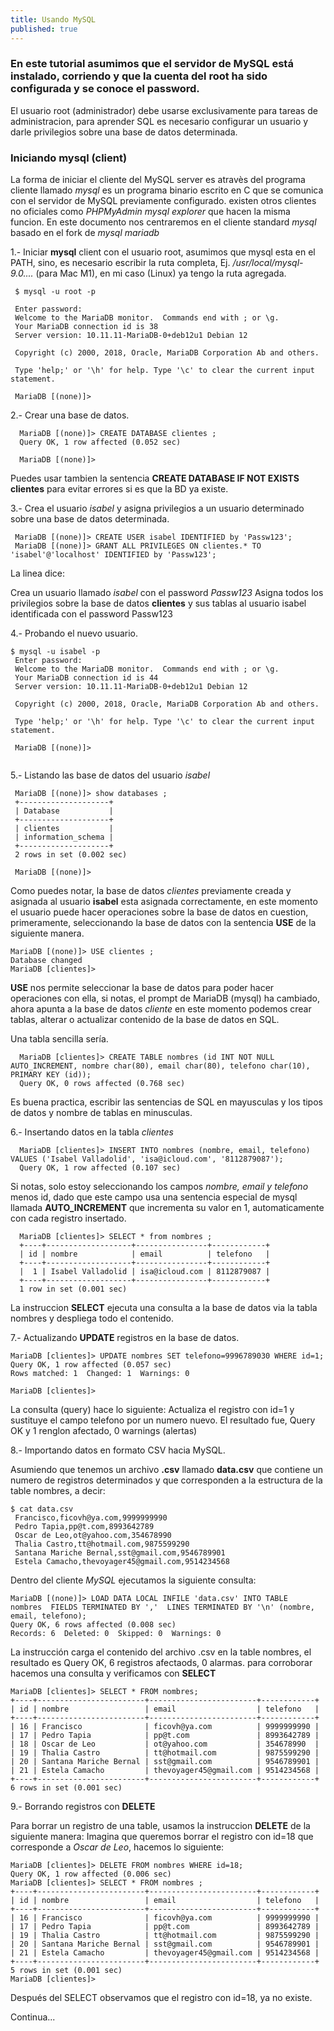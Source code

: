 ```yaml
---
title: Usando MySQL
published: true
---
```


### En este tutorial asumimos que el servidor de MySQL está instalado, corriendo y que la cuenta del root ha sido configurada y se conoce el password.

El usuario root (administrador) debe usarse exclusivamente para tareas de administracion, para aprender SQL es necesario configurar un usuario y darle privilegios sobre una base de datos determinada.

### Iniciando mysql (client)

La forma de iniciar el cliente del MySQL server es atravès del programa cliente llamado *mysql*
es un programa binario escrito en C que se comunica con el servidor de MySQL previamente configurado.
existen otros clientes no oficiales como *PHPMyAdmin* *mysql explorer* que hacen la misma funcion.
En este documento nos centraremos en el cliente standard *mysql* basado en el fork de *mysql* *mariadb* 

1.- Iniciar **mysql** client con el usuario root, asumimos que mysql esta en el PATH, sino, 
es necesario escribir la ruta completa, Ej. */usr/local/mysql-9.0....* (para Mac M1), en 
mi caso (Linux) ya tengo la ruta agregada.

 ```
  $ mysql -u root -p 

  Enter password:
  Welcome to the MariaDB monitor.  Commands end with ; or \g.
  Your MariaDB connection id is 38
  Server version: 10.11.11-MariaDB-0+deb12u1 Debian 12

  Copyright (c) 2000, 2018, Oracle, MariaDB Corporation Ab and others.

  Type 'help;' or '\h' for help. Type '\c' to clear the current input statement.

  MariaDB [(none)]>

 ```

2.- Crear una base de datos.
 
 ```
   MariaDB [(none)]> CREATE DATABASE clientes ;
   Query OK, 1 row affected (0.052 sec)

   MariaDB [(none)]>
  ```
 Puedes usar tambien la sentencia **CREATE DATABASE IF NOT EXISTS clientes** para 
 evitar errores si es que la BD ya existe.

3.- Crea el usuario *isabel* y asigna privilegios a un usuario determinado sobre una base de datos determinada.

 ```
  MariaDB [(none)]> CREATE USER isabel IDENTIFIED by 'Passw123';
  MariaDB [(none)]> GRANT ALL PRIVILEGES ON clientes.* TO 'isabel'@'localhost' IDENTIFIED by 'Passw123';
 ```
 La linea dice: 

 Crea un usuario llamado *isabel* con el password *Passw123*
 Asigna todos los privilegios sobre la base de datos **clientes** y sus tablas al usuario
 isabel identificada con el password Passw123

4.- Probando el nuevo usuario.

 ```
 $ mysql -u isabel -p
  Enter password:  
  Welcome to the MariaDB monitor.  Commands end with ; or \g.
  Your MariaDB connection id is 44
  Server version: 10.11.11-MariaDB-0+deb12u1 Debian 12

  Copyright (c) 2000, 2018, Oracle, MariaDB Corporation Ab and others.

  Type 'help;' or '\h' for help. Type '\c' to clear the current input statement.

  MariaDB [(none)]>
  
 ```

5.- Listando las base de datos del usuario *isabel*
 ```
  MariaDB [(none)]> show databases ;
  +--------------------+
  | Database           |
  +--------------------+
  | clientes           |
  | information_schema |
  +--------------------+
  2 rows in set (0.002 sec)

  MariaDB [(none)]>
 ```
 Como puedes notar, la base de datos *clientes* previamente creada y asignada al usuario **isabel**
 esta asignada correctamente, en este momento el usuario puede hacer operaciones sobre la base de datos
 en cuestion, primeramente, seleccionando la base de datos con la sentencia **USE** de la siguiente manera.

 ```
 MariaDB [(none)]> USE clientes ;
 Database changed
 MariaDB [clientes]>
 ```
**USE** nos permite seleccionar la base de datos para poder hacer operaciones con ella, si notas, el prompt de MariaDB (mysql) ha cambiado, ahora apunta a la base de datos *cliente* en este momento podemos crear tablas, alterar o actualizar contenido de la base de datos en SQL. 

Una tabla sencilla sería.

```
  MariaDB [clientes]> CREATE TABLE nombres (id INT NOT NULL AUTO_INCREMENT, nombre char(80), email char(80), telefono char(10), PRIMARY KEY (id));
  Query OK, 0 rows affected (0.768 sec)
```
 Es buena practica, escribir las sentencias de SQL en mayusculas y los tipos de datos y nombre de tablas en minusculas.

6.- Insertando datos en la tabla *clientes*

```
  MariaDB [clientes]> INSERT INTO nombres (nombre, email, telefono) VALUES ('Isabel Valladolid', 'isa@icloud.com', '8112879087');
  Query OK, 1 row affected (0.107 sec)
```
 Si notas, solo estoy seleccionando los campos *nombre, email y telefono* menos id, dado que este campo usa una sentencia
 especial de mysql llamada **AUTO_INCREMENT** que incrementa su valor en 1, automaticamente con cada registro insertado.

```
  MariaDB [clientes]> SELECT * from nombres ;
  +----+-------------------+----------------+------------+
  | id | nombre            | email          | telefono   |
  +----+-------------------+----------------+------------+
  |  1 | Isabel Valladolid | isa@icloud.com | 8112879087 |
  +----+-------------------+----------------+------------+
  1 row in set (0.001 sec)
```

 La  instruccion **SELECT** ejecuta una consulta a la base de datos via la tabla nombres y despliega todo el contenido.

7.- Actualizando **UPDATE** registros en la base de datos.

 ```
 MariaDB [clientes]> UPDATE nombres SET telefono=9996789030 WHERE id=1;
 Query OK, 1 row affected (0.057 sec)
 Rows matched: 1  Changed: 1  Warnings: 0

 MariaDB [clientes]>

```

La consulta (query) hace lo siguiente: 
Actualiza el registro con id=1 y sustituye el campo telefono por un numero nuevo. 
El resultado fue, Query OK y 1 renglon afectado, 0 warnings (alertas)


8.- Importando datos en formato CSV hacia MySQL.

Asumiendo que tenemos un archivo **.csv** llamado **data.csv** que contiene un numero de registros determinados y que corresponden
a la estructura de la table nombres, a decir:

```
$ cat data.csv
 Francisco,ficovh@ya.com,9999999990
 Pedro Tapia,pp@t.com,8993642789
 Oscar de Leo,ot@yahoo.com,354678990
 Thalia Castro,tt@hotmail.com,9875599290
 Santana Mariche Bernal,sst@gmail.com,9546789901
 Estela Camacho,thevoyager45@gmail.com,9514234568
```
Dentro del cliente *MySQL* ejecutamos la siguiente consulta:

```
MariaDB [(none)]> LOAD DATA LOCAL INFILE 'data.csv' INTO TABLE  nombres  FIELDS TERMINATED BY ','  LINES TERMINATED BY '\n' (nombre, email, telefono);
Query OK, 6 rows affected (0.008 sec)                
Records: 6  Deleted: 0  Skipped: 0  Warnings: 0
```
La instrucción carga el contenido del archivo .csv en la table nombres, el resultado es Query OK, 6 registros afectaods, 0 alarmas.
para corroborar hacemos una consulta y verificamos con **SELECT**

```
MariaDB [clientes]> SELECT * FROM nombres;
+----+------------------------+------------------------+------------+
| id | nombre                 | email                  | telefono   |
+----+------------------------+------------------------+------------+
| 16 | Francisco              | ficovh@ya.com          | 9999999990 |
| 17 | Pedro Tapia            | pp@t.com               | 8993642789 |
| 18 | Oscar de Leo           | ot@yahoo.com           | 354678990  |
| 19 | Thalia Castro          | tt@hotmail.com         | 9875599290 |
| 20 | Santana Mariche Bernal | sst@gmail.com          | 9546789901 |
| 21 | Estela Camacho         | thevoyager45@gmail.com | 9514234568 |
+----+------------------------+------------------------+------------+
6 rows in set (0.001 sec)
```

9.- Borrando registros con **DELETE**

Para borrar un registro de una table, usamos la instruccion **DELETE** de la siguiente manera:
Imagina que queremos borrar el registro con id=18 que corresponde a *Oscar de Leo*, hacemos lo siguiente:

```
MariaDB [clientes]> DELETE FROM nombres WHERE id=18;
Query OK, 1 row affected (0.006 sec)
MariaDB [clientes]> SELECT * FROM nombres ;
+----+------------------------+------------------------+------------+
| id | nombre                 | email                  | telefono   |
+----+------------------------+------------------------+------------+
| 16 | Francisco              | ficovh@ya.com          | 9999999990 |
| 17 | Pedro Tapia            | pp@t.com               | 8993642789 |
| 19 | Thalia Castro          | tt@hotmail.com         | 9875599290 |
| 20 | Santana Mariche Bernal | sst@gmail.com          | 9546789901 |
| 21 | Estela Camacho         | thevoyager45@gmail.com | 9514234568 |
+----+------------------------+------------------------+------------+
5 rows in set (0.001 sec)
MariaDB [clientes]> 
```
Después del SELECT observamos que el registro con id=18, ya no existe.

Continua...



 


